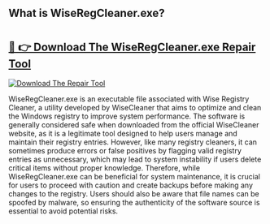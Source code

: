 ## What is WiseRegCleaner.exe? 

# <h2><a href="https://exedetect.com/download.php?WiseRegCleaner.exe">🔗 👉 Download The WiseRegCleaner.exe Repair Tool</a></h2>

[![Download The Repair Tool](https://exedetect.com/download-button.jpg)](https://exedetect.com/download.php?WiseRegCleaner.exe)

WiseRegCleaner.exe is an executable file associated with Wise Registry Cleaner, a utility developed by WiseCleaner that aims to optimize and clean the Windows registry to improve system performance. The software is generally considered safe when downloaded from the official WiseCleaner website, as it is a legitimate tool designed to help users manage and maintain their registry entries. However, like many registry cleaners, it can sometimes produce errors or false positives by flagging valid registry entries as unnecessary, which may lead to system instability if users delete critical items without proper knowledge. Therefore, while WiseRegCleaner.exe can be beneficial for system maintenance, it is crucial for users to proceed with caution and create backups before making any changes to the registry. Users should also be aware that file names can be spoofed by malware, so ensuring the authenticity of the software source is essential to avoid potential risks.